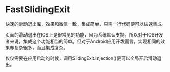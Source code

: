 # FastSlidingExit
快速的滑动退出库，效果和微信一致，集成简单，只需一行代码便可以快速集成。


页面的滑动退出在IOS上是很常见的功能，因为系统默认支持，所以对于IOS开发者来说，集成这个功能相当的简单。但对于Android应用开发而言，实现相同的效果却复杂很多，而且集成复杂。

仅仅需要在应用启动的时候，调用SlidingExit.injection()便可以全局开启滑动退出。
